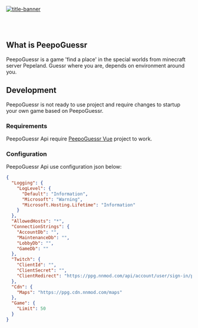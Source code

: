 [![title-banner](https://cdn.nnmod.com/ppg-banner.png)](https://ppg.nnmod.com/)

<br>
<br>

## What is PeepoGuessr
PeepoGuessr is a game 'find a place' in the special worlds from minecraft server Pepeland.
Guessr where you are, depends on environment around you.

## Development
PeepoGuessr is not ready to use project and require changes to startup your own game based on PeepoGuessr.

### Requirements
PeepoGuessr Api require [PeepoGuessr Vue](https://github.com/NNmod/PeepoGuessrVue) project to work.

### Configuration
PeepoGuessr Api use configuration json below:

```json
{
  "Logging": {
    "LogLevel": {
      "Default": "Information",
      "Microsoft": "Warning",
      "Microsoft.Hosting.Lifetime": "Information"
    }
  },
  "AllowedHosts": "*",
  "ConnectionStrings": {
    "AccountDb": "",
    "MaintenanceDb": "",
    "LobbyDb": "",
    "GameDb": ""
  },
  "Twitch": {
    "ClientId": "",
    "ClientSecret": "",
    "ClientRedirect": "https://ppg.nnmod.com/api/account/user/sign-in/processing"
  },
  "Cdn": {
    "Maps": "https://ppg.cdn.nnmod.com/maps"
  },
  "Game": {
    "Limit": 50
  }
}
```
